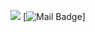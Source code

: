 
![](https://visitor-badge.glitch.me/badge?page_id=CasterWx.readme)
[![Mail Badge](https://img.shields.io/badge/-xyisbenben@aliyun.com-c14438?style=flat-square&logo=Gmail&logoColor=white&link=aliyun:xyisbenben@aliyun.com)]

